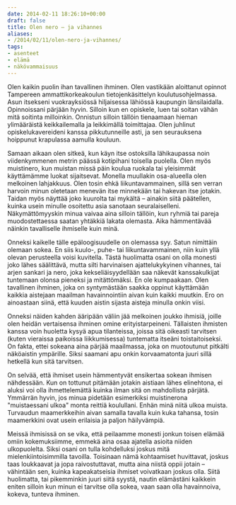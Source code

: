 ```yaml
---
date: 2014-02-11 18:26:10+00:00
draft: false
title: Olen nero – ja vihannes
aliases:
- /2014/02/11/olen-nero-ja-vihannes/
tags:
- asenteet
- elämä
- näkövammaisuus
---
```


Olen kaikin puolin ihan tavallinen ihminen. Olen vastikään aloittanut opinnot Tampereen ammattikorkeakoulun tietojenkäsittelyn koulutusohjelmassa. Asun itsekseni vuokrayksiössä hiljaisessa lähiössä kaupungin länsilaidalla. Opinnoissani pärjään hyvin. Silloin kun en opiskele, luen tai soitan vähän mitä soitinta milloinkin.  Onnistun silloin tällöin tienaamaan hieman ylimääräistä keikkailemalla ja leikkimällä toimittajaa. Olen juhlinut opiskelukavereideni kanssa pikkutunneille asti, ja sen seurauksena hoippunut krapulassa aamulla kouluun.<!--more-->

Samaan aikaan olen sitkeä, kun käyn itse ostoksilla lähikaupassa noin viidenkymmenen metrin päässä kotipihani toisella puolella. Olen myös muistinero, kun muistan missä päin koulua ruokala tai yleisimmät käyttämämme luokat sijaitsevat. Monella muullakin osa-alueella olen melkoinen lahjakkuus. Olen tosin ehkä liikuntavammainen, sillä sen verran harvoin minun oletetaan menevän itse minnekään tai hakevan itse jotakin. Taidan myös näyttää joko kuurolta tai mykältä – ainakin siitä päätellen, kuinka usein minulle osoitettu asia sanotaan seuralaiselleni. Näkymättömyyskin minua vaivaa aina silloin tällöin, kun ryhmiä tai pareja muodostettaessa saatan yhtäkkiä lakata olemasta. Aika hämmentävää näinkin tavalliselle ihmiselle kuin minä.

Onneksi kaikelle tälle epäloogisuudelle on olemassa syy. Satun nimittäin olemaan sokea. En siis kuulo-, puhe- tai liikuntavammainen, niin kuin yllä olevan perusteella voisi kuvitella. Tästä huolimatta osani on olla monesti joko lähes säälittävä, mutta silti harvinaisen ajattelukykyinen vihannes, tai arjen sankari ja nero, joka kekseliäisyydellään saa näkevät kanssakulkijat tuntemaan olonsa pieneksi ja mitättömäksi. En ole kumpaakaan. Olen tavallinen ihminen, joka on syntymästään saakka oppinut käyttämään kaikkia aistejaan maailman havainnointiin aivan kuin kaikki muutkin. Ero on ainoastaan siinä, että kuuden aistin sijasta aisteja minulla onkin viisi.

Onneksi näiden kahden ääripään väliin jää melkoinen joukko ihmisiä, joille olen heidän vertaisensa ihminen omine erityistarpeineni. Tällaisten ihmisten kanssa voin huoletta kysyä apua tilanteissa, joissa sitä oikeasti tarvitsen (kuten vieraissa paikoissa liikkumisessa) tuntematta itseäni toistaitoiseksi. On fakta, ettei sokeana aina pärjää maailmassa, joka on muotoutunut pitkälti näköaistin ympärille. Siksi saamani apu onkin korvaamatonta juuri sillä hetkellä kun sitä tarvitsen.

On selvää, että ihmiset usein hämmentyvät ensikertaa sokean ihmisen nähdessään. Kun on tottunut pitämään jotakin aistiaan lähes elinehtona, ei aluksi voi olla ihmettelemättä kuinka ilman sitä on mahdollista pärjätä. Ymmärrän hyvin, jos minua pidetään esimerkiksi muistinerona "muistaessani ulkoa" monta reittiä koulullani. Enhän minä niitä ulkoa muista. Turvaudun maamerkkeihin aivan samalla tavalla kuin kuka tahansa, tosin maamerkkini ovat usein erilaisia ja paljon häilyvämpiä.

Meissä ihmisissä on se vika, että peilaamme monesti jonkun toisen elämää omiin kokemuksiimme, emmekä aina osaa ajatella asioita niiden ulkopuolelta. Siksi osani on tulla kohdelluksi joskus mitä mielenkiintoisimmilla tavoilla. Toisinaan nämä kohtaamiset huvittavat, joskus taas loukkaavat ja jopa raivostuttavat, mutta aina niistä oppii jotain – vähintään sen, kuinka kapeakatseisia ihmiset voivatkaan joskus olla. Siitä huolimatta, tai pikemminkin juuri siitä syystä, nautin elämästäni kaikkein eniten silloin kun minun ei tarvitse olla sokea, vaan saan olla havainnoiva, kokeva, tunteva ihminen.
